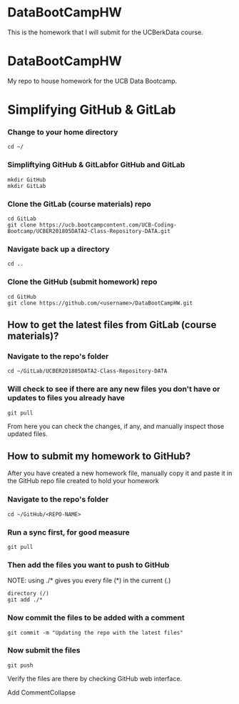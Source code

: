# DataBootCampHW
This is the homework that I will submit for the UCBerkData course.
# DataBootCampHW
My repo to house homework for the UCB Data Bootcamp. 

# Simplifying GitHub & GitLab

### Change to your home directory
```
cd ~/
```
### Simpliftying GitHub & GitLabfor GitHub and GitLab
```
mkdir GitHub
mkdir GitLab
```
### Clone the GitLab (course materials) repo
```
cd GitLab
git clone https://ucb.bootcampcontent.com/UCB-Coding-Bootcamp/UCBER201805DATA2-Class-Repository-DATA.git
```
### Navigate back up a directory
```
cd ..
```
### Clone the GitHub (submit homework) repo
```
cd GitHub
git clone https://github.com/<username>/DataBootCampHW.git
```
## How to get the latest files from GitLab (course materials)?
### Navigate to the repo's folder
```
cd ~/GitLab/UCBER201805DATA2-Class-Repository-DATA
```
### Will check to see if there are any new files you don't have or updates to files you already have 
```
git pull 
```
From here you can check the changes, if any, and manually inspect those updated files.
## How to submit my homework to GitHub?

After you have created a new homework file, manually copy it and paste it in the GitHub repo file created to hold your homework
### Navigate to the repo's folder
```
cd ~/GitHub/<REPO-NAME>
```
### Run a sync first, for good measure
```
git pull 
```
### Then add the files you want to push to GitHub
NOTE: using ./* gives you every file (*) in the current (.) 
```
directory (/)
git add ./*
```
### Now commit the files to be added with a comment
```
git commit -m "Updating the repo with the latest files"
```
### Now submit the files
```
git push 
```
Verify the files are there by checking GitHub web interface.


Add CommentCollapse 
